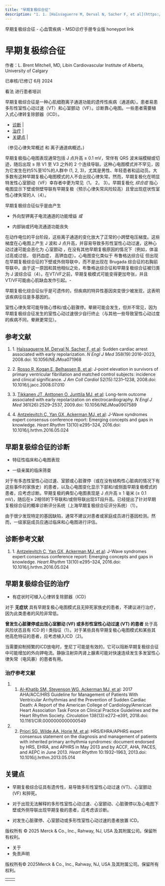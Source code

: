 ```yaml
---
title: "早期复极综合征"
description: "1. 1. [Haïssaguerre M, Derval N, Sacher F, et al](https://pubmed.ncbi.nlm.nih.gov/18463377/): Sudden cardiac arrest associated with early repolarization. _N Engl J Med_ 358(19):2016–2023, 2008.doi: 10.1056/NEJMoa071968"
---
```


﻿早期复极综合征 \- 心血管疾病 \- MSD诊疗手册专业版 honeypot link

# 早期复极综合征

作者：L. Brent Mitchell, MD, Libin Cardiovascular Institute of Alberta, University of Calgary

已审核/已修订 6月 2024

看法 进行患者培训

早期复极综合征是一种心肌细胞离子通道功能的遗传性疾病（通道病）。患者易患多形性室性心动过速（VT）和心室颤动（VF）。诊断靠心电图。一些患者需要植入式心律转复除颤器（ICD）。

- [诊断](#诊断_v75228861_zh) \|
- [治疗](#治疗_v75228871_zh) \|
- [关键点](#关键点_v91504678_zh) \|

（参见心律失常概述 和 离子通道病概述。)

早期复极指心电图表现通常包括 J 点升高 ≥ 0.1 mV，常伴有 QRS 波末端模糊或切迹，随后出现 ≥ 除 V1 至 V3 之外的 2 个连续导联。这种心电图模式并不罕见，因为它发生在约5%至10%的人群中 (1, 2, 3)，尤其是男性、年轻患者和运动员。大多数有这种早期复极心电图模式的人不会出现心律失常。然而，早期复极化在明显特发性心室颤动（VF）幸存者中更为常见（1， 2， 3）。早期复极化 _综合症_ 指心电图显示下壁或侧壁导联有早期复极（预示心律失常风险较高）且曾出现症状性室性心律失常的人（4）。

早期复极综合征似乎是由产生

- 外向型钾离子电流通道的功能增益 _或_

- 内部钠或钙电流通道功能丧失


在动作电位的平台阶段，这些离子通道的变化放大了正常的小跨壁电压梯度。这些梯度在心电图上产生 J 波和 J 点升高，并容易导致多形性室性心动过速，这种心动过速可能会恶化为 心室颤动 ，在没有其他早期复极原因的情况下（例如，体温过高或过低， 低钙血症， 高钾血症）。心电图变化类似于 布鲁格达综合征 但出现在早期复极综合征的下壁或外侧导联中，而不是出现在 Brugada 综合征的右胸前导联中。由于这一原因和其他相似之处，布鲁格达综合征和早期复极综合征被归类为 J 波综合征（4）。在VT/VF之前，早期复极模式可能变得更加夸张，并且VT/VF可能由心肌缺血发作引起。-

早期复极化综合征似乎是可遗传的，但疾病的特异性基因突变很少被发现，这表明该疾病往往是多基因的。

室性心律失常可能导致心悸和/或心脏骤停。晕厥可能会发生，但并不常见，因为早期复极综合征发生的室性心动过速很少自行终止（与其他一些导致室性心动过度的疾病不同，晕厥更常见）。

## 参考文献

1. 1. [Haïssaguerre M, Derval N, Sacher F, et al](https://pubmed.ncbi.nlm.nih.gov/18463377/): Sudden cardiac arrest associated with early repolarization. _N Engl J Med_ 358(19):2016–2023, 2008.doi: 10.1056/NEJMoa071968

2. 2. [Rosso R, Kogan E, Belhassen B, et al](https://pubmed.ncbi.nlm.nih.gov/18926326/): J-point elevation in survivors of primary ventricular fibrillation and matched control subjects: incidence and clinical significance. _J Am Coll Cardiol_ 52(15):1231–1238, 2008.doi: 10.1016/j.jacc.2008.07.010

3. 3. [Tikkanen JT, Anttonen O, Junttila MJ, et al](https://pubmed.ncbi.nlm.nih.gov/19917913/): Long-term outcome associated with early repolarization on electrocardiography. _N Engl J Med_ 361(26):2529–2537, 2009.doi: 10.1056/NEJMoa0907589

4. 4. [Antzelevitch C, Yan GX, Ackerman MJ, et al](https://pubmed.ncbi.nlm.nih.gov/27423412/): J-Wave syndromes expert consensus conference report: Emerging concepts and gaps in knowledge. _Heart Rhythm_ 13(10):e295–324, 2016.doi: 10.1016/j.hrthm.2016.05.024


## 早期复极综合征的诊断

- 特征性临床和心电图表现

- 一级亲属的临床筛查


对于有多态性室性心动过速、室颤或心脏骤停（或在没有结构性心脏病的情况下有这些事件的家族史）的患者，以及心电图变化显示下部和/或侧面早期复极模式的患者，应考虑诊断。早期复极的典型心电图表现是 J 点升高 ≥ 1 毫米 (≥ 0.1 mV)，随后在≥ 2相邻的下导联和/或侧导联出现ST段升高。已经提出了针对早期复极综合征的概率诊断评分系统（上海早期复极综合征评分系统）（1）。

由于很少发现特定的基因缺陷，通常不建议对患者或家庭成员进行基因检测。然而，一级家庭成员应通过临床和心电图进行评估。

## 诊断参考文献

1. 1. [Antzelevitch C, Yan GX, Ackerman MJ, et al](https://pubmed.ncbi.nlm.nih.gov/27423412/): J-Wave syndromes expert consensus conference report: Emerging concepts and gaps in knowledge. _Heart Rhythm_ 13(10):e295–324, 2016.doi: 10.1016/j.hrthm.2016.05.024


## 早期复极综合征的治疗

- 有症状时可植入心律转复除颤器（ICD）


对于 **无症状** 具有早期复极心电图模式且无猝死家族史的患者，不建议进行治疗，因为此类患者的风险非常低。

**曾发生心脏骤停或出现心室颤动 (VF) 或多形性室性心动过速 (VT) 的患者** 处于高风险状态且有 ICD 的 I 类指征（1）。对于某些具有早期复极心电图模式和某些其他高危特征的患者，应考虑植入ICD（2)。

当需要抑制频繁的ICD放电时，奎尼丁可能是有效的，它可以阻断早期复极综合征中可能增加的外向钾电流。静脉注射异丙肾上腺素可能对快速连续发生多发室性心律失常（电风暴）的患者有用。

### 治疗参考文献

1. 1. [Al-Khatib SM, Stevenson WG, Ackerman MJ, et al](https://pubmed.ncbi.nlm.nih.gov/29084731/): 2017 AHA/ACC/HRS Guideline for Management of Patients With Ventricular Arrhythmias and the Prevention of Sudden Cardiac Death: A Report of the American College of Cardiology/American Heart Association Task Force on Clinical Practice Guidelines and the Heart Rhythm Society. _Circulation_ 138(13):e272–e391, 2018.doi: 10.1161/CIR.0000000000000549

2. 2. [Priori SG, Wilde AA, Horie M, et al](https://pubmed.ncbi.nlm.nih.gov/24011539/): HRS/EHRA/APHRS expert consensus statement on the diagnosis and management of patients with inherited primary arrhythmia syndromes: document endorsed by HRS, EHRA, and APHRS in May 2013 and by ACCF, AHA, PACES, and AEPC in June 2013. _Heart Rhythm_ 10:1932–1963, 2013.doi: 10.1016/j.hrthm.2013.05.014


## 关键点

- 早期复极综合征具有遗传性，易导致多形性室性心动过速 (VT)、心室颤动 (VF) 和猝死。

- 对于出现无法解释的多形性室性心动过速、心室颤动、心脏骤停以及心电图下壁或外侧导联出现早期复极的患者，应考虑该诊断。

- 对发生心脏骤停、心室颤动或多形性室性心动过速的患者放置 ICD。




版权所有 © 2025
Merck & Co., Inc., Rahway, NJ, USA 及其附属公司。保留所有权利。

- 关于
- 免责声明

版权所有© 2025Merck & Co., Inc., Rahway, NJ, USA 及其附属公司。保留所有权利。

|     |     |
| --- | --- |
|  |  |